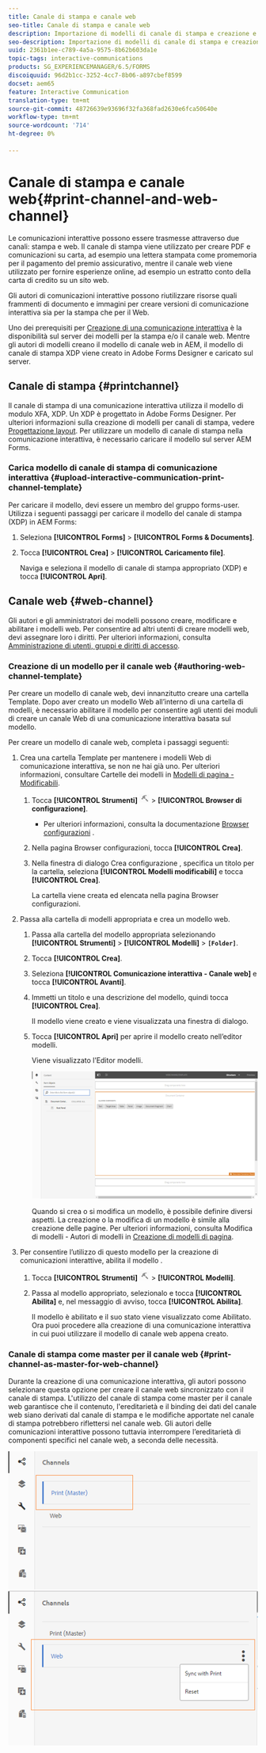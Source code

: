 ```yaml
---
title: Canale di stampa e canale web
seo-title: Canale di stampa e canale web
description: Importazione di modelli di canale di stampa e creazione e abilitazione di modelli di canale web
seo-description: Importazione di modelli di canale di stampa e creazione e abilitazione di modelli di canale web
uuid: 2361b1ee-c789-4a5a-9575-8b62b603da1e
topic-tags: interactive-communications
products: SG_EXPERIENCEMANAGER/6.5/FORMS
discoiquuid: 96d2b1cc-3252-4cc7-8b06-a897cbef8599
docset: aem65
feature: Interactive Communication
translation-type: tm+mt
source-git-commit: 48726639e93696f32fa368fad2630e6fca50640e
workflow-type: tm+mt
source-wordcount: '714'
ht-degree: 0%

---
```



# Canale di stampa e canale web{#print-channel-and-web-channel}

Le comunicazioni interattive possono essere trasmesse attraverso due canali: stampa e web. Il canale di stampa viene utilizzato per creare PDF e comunicazioni su carta, ad esempio una lettera stampata come promemoria per il pagamento del premio assicurativo, mentre il canale web viene utilizzato per fornire esperienze online, ad esempio un estratto conto della carta di credito su un sito web.

Gli autori di comunicazioni interattive possono riutilizzare risorse quali frammenti di documento e immagini per creare versioni di comunicazione interattiva sia per la stampa che per il Web.

Uno dei prerequisiti per [Creazione di una comunicazione interattiva](../../forms/using/create-interactive-communication.md) è la disponibilità sul server dei modelli per la stampa e/o il canale web. Mentre gli autori di modelli creano il modello di canale web in AEM, il modello di canale di stampa XDP viene creato in Adobe Forms Designer e caricato sul server.

## Canale di stampa {#printchannel}

Il canale di stampa di una comunicazione interattiva utilizza il modello di modulo XFA, XDP. Un XDP è progettato in Adobe Forms Designer. Per ulteriori informazioni sulla creazione di modelli per canali di stampa, vedere [Progettazione layout](../../forms/using/layout-design-details.md). Per utilizzare un modello di canale di stampa nella comunicazione interattiva, è necessario caricare il modello sul server AEM Forms.

### Carica modello di canale di stampa di comunicazione interattiva {#upload-interactive-communication-print-channel-template}

Per caricare il modello, devi essere un membro del gruppo forms-user. Utilizza i seguenti passaggi per caricare il modello del canale di stampa (XDP) in AEM Forms:

1. Seleziona **[!UICONTROL Forms]** > **[!UICONTROL Forms &amp; Documents]**.

1. Tocca **[!UICONTROL Crea]** > **[!UICONTROL Caricamento file]**.

   Naviga e seleziona il modello di canale di stampa appropriato (XDP) e tocca **[!UICONTROL Apri]**.

## Canale web {#web-channel}

Gli autori e gli amministratori dei modelli possono creare, modificare e abilitare i modelli web. Per consentire ad altri utenti di creare modelli web, devi assegnare loro i diritti. Per ulteriori informazioni, consulta [Amministrazione di utenti, gruppi e diritti di accesso](/help/sites-administering/user-group-ac-admin.md).

### Creazione di un modello per il canale web {#authoring-web-channel-template}

Per creare un modello di canale web, devi innanzitutto creare una cartella Template. Dopo aver creato un modello Web all’interno di una cartella di modelli, è necessario abilitare il modello per consentire agli utenti dei moduli di creare un canale Web di una comunicazione interattiva basata sul modello.

Per creare un modello di canale web, completa i passaggi seguenti:

1. Crea una cartella Template per mantenere i modelli Web di comunicazione interattiva, se non ne hai già uno. Per ulteriori informazioni, consultare Cartelle dei modelli in [Modelli di pagina - Modificabili](/help/sites-developing/page-templates-editable.md).

   1. Tocca **[!UICONTROL Strumenti]** ![strumenti](assets/tools.png) > **[!UICONTROL Browser di configurazione]**.
      * Per ulteriori informazioni, consulta la documentazione [Browser configurazioni](/help/sites-administering/configurations.md) .
   1. Nella pagina Browser configurazioni, tocca **[!UICONTROL Crea]**.
   1. Nella finestra di dialogo Crea configurazione , specifica un titolo per la cartella, seleziona **[!UICONTROL Modelli modificabili]** e tocca **[!UICONTROL Crea]**.

      La cartella viene creata ed elencata nella pagina Browser configurazioni.

1. Passa alla cartella di modelli appropriata e crea un modello web.

   1. Passa alla cartella del modello appropriata selezionando **[!UICONTROL Strumenti]** > **[!UICONTROL Modelli]** > **`[Folder]`**.
   1. Tocca **[!UICONTROL Crea]**.
   1. Seleziona **[!UICONTROL Comunicazione interattiva - Canale web]** e tocca **[!UICONTROL Avanti]**.
   1. Immetti un titolo e una descrizione del modello, quindi tocca **[!UICONTROL Crea]**.

      Il modello viene creato e viene visualizzata una finestra di dialogo.

   1. Tocca **[!UICONTROL Apri]** per aprire il modello creato nell’editor modelli.

      Viene visualizzato l’Editor modelli.

      ![webchanneltemplate](assets/webchanneltemplate.png)

      Quando si crea o si modifica un modello, è possibile definire diversi aspetti. La creazione o la modifica di un modello è simile alla creazione delle pagine. Per ulteriori informazioni, consulta Modifica di modelli - Autori di modelli in [Creazione di modelli di pagina](/help/sites-authoring/templates.md).

1. Per consentire l’utilizzo di questo modello per la creazione di comunicazioni interattive, abilita il modello .

   1. Tocca **[!UICONTROL Strumenti]** ![strumenti](assets/tools.png) > **[!UICONTROL Modelli]**.
   1. Passa al modello appropriato, selezionalo e tocca **[!UICONTROL Abilita]** e, nel messaggio di avviso, tocca **[!UICONTROL Abilita]**.

      Il modello è abilitato e il suo stato viene visualizzato come Abilitato. Ora puoi procedere alla creazione di una comunicazione interattiva in cui puoi utilizzare il modello di canale web appena creato.

### Canale di stampa come master per il canale web {#print-channel-as-master-for-web-channel}

Durante la creazione di una comunicazione interattiva, gli autori possono selezionare questa opzione per creare il canale web sincronizzato con il canale di stampa. L&#39;utilizzo del canale di stampa come master per il canale web garantisce che il contenuto, l&#39;ereditarietà e il binding dei dati del canale web siano derivati dal canale di stampa e le modifiche apportate nel canale di stampa potrebbero riflettersi nel canale web. Gli autori delle comunicazioni interattive possono tuttavia interrompere l’ereditarietà di componenti specifici nel canale web, a seconda delle necessità.

![Canale di stampa come canale ](assets/create_ic_print_master_new.png) ![masterWeb con canale di stampa come master](assets/create_ic_print_master_web_new.png)

